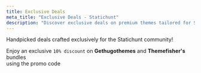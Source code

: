 ```yaml
---
title: Exclusive Deals 
meta_title: "Exclusive Deals - Statichunt"
description: "Discover exclusive deals on premium themes tailored for Statichunt enthusiasts."
---
```

Handpicked deals crafted exclusively for the Statichunt community! 

Enjoy an exclusive `10% discount` on **Gethugothemes** and **Themefisher's** bundles <br/> using the promo code <CopyButton text="STATICHUNT"/>
